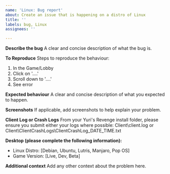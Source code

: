 ```yaml
---
name: 'Linux: Bug report'
about: Create an issue that is happening on a distro of Linux
title: ''
labels: bug, Linux
assignees: ''

---
```


**Describe the bug**
A clear and concise description of what the bug is.

**To Reproduce**
Steps to reproduce the behaviour:
1. In the Game/Lobby
2. Click on '....'
3. Scroll down to '....'
4. See error

**Expected behaviour**
A clear and concise description of what you expected to happen.

**Screenshots**
If applicable, add screenshots to help explain your problem.

**Client Log or Crash Logs**
From your Yuri's Revenge install folder, please ensure you submit either your logs where possible:
Client\client.log
or 
Client\ClientCrashLogs\ClientCrashLog_DATE_TIME.txt

**Desktop (please complete the following information):**
 - Linux Distro: [Debian, Ubuntu, Lutris, Manjaro, Pop OS]
 - Game Version: [Live, Dev, Beta]


**Additional context**
Add any other context about the problem here.
